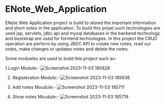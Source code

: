 # ENote_Web_Application
ENote Web Application project is build to stored the important information and short notes in the application. To build this projet such technologies are used jsp, servlets, jdbc api and mysql databases in the backend technology and bootstrap are used for forntend technologies.
In this project the CRUD operation are perform by using JBDC API to create new notes, read our notes, make changes or updates notes and delete the notes. 

Some modueles are used to build this project such as-

1.Login Module:-
![Screenshot 2023-11-03 185628](https://github.com/codewithnitesh0305/ENote_Web_Application/assets/133355700/a9beb34d-b8f2-49ae-a275-8ff6ea0959ca)

2. Registeration Module:-
![Screenshot 2023-11-03 185638](https://github.com/codewithnitesh0305/ENote_Web_Application/assets/133355700/bff6a73e-cb91-4ace-871d-ff7f3581bb6f)

4. Add notes Moudule:-
![Screenshot 2023-11-03 185711](https://github.com/codewithnitesh0305/ENote_Web_Application/assets/133355700/c94d05b8-6bb0-459c-bb7e-843f71c761b0)

6. Show notes Moudule:-
![Screenshot 2023-11-03 185719](https://github.com/codewithnitesh0305/ENote_Web_Application/assets/133355700/5ac28a63-6a91-46e0-bf1e-e2fe3b5141e0)



